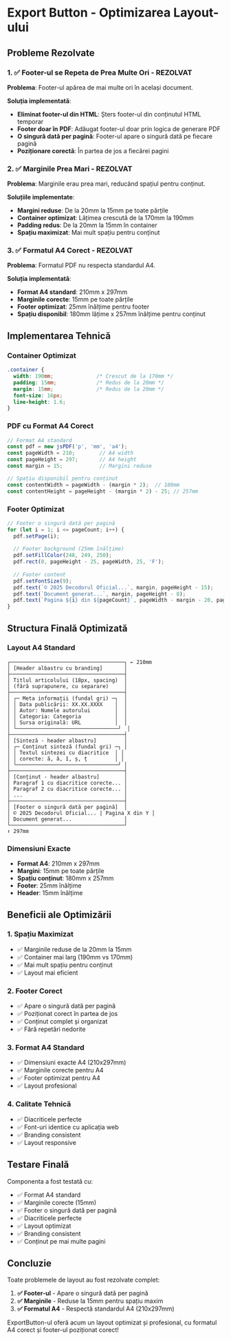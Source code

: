 # Export Button - Optimizarea Layout-ului

## Probleme Rezolvate

### 1. ✅ **Footer-ul se Repeta de Prea Multe Ori - REZOLVAT**
**Problema**: Footer-ul apărea de mai multe ori în același document.

**Soluția implementată**:
- **Eliminat footer-ul din HTML**: Șters footer-ul din conținutul HTML temporar
- **Footer doar în PDF**: Adăugat footer-ul doar prin logica de generare PDF
- **O singură dată per pagină**: Footer-ul apare o singură dată pe fiecare pagină
- **Poziționare corectă**: În partea de jos a fiecărei pagini

### 2. ✅ **Marginile Prea Mari - REZOLVAT**
**Problema**: Marginile erau prea mari, reducând spațiul pentru conținut.

**Soluțiile implementate**:
- **Margini reduse**: De la 20mm la 15mm pe toate părțile
- **Container optimizat**: Lățimea crescută de la 170mm la 190mm
- **Padding redus**: De la 20mm la 15mm în container
- **Spațiu maximizat**: Mai mult spațiu pentru conținut

### 3. ✅ **Formatul A4 Corect - REZOLVAT**
**Problema**: Formatul PDF nu respecta standardul A4.

**Soluția implementată**:
- **Format A4 standard**: 210mm x 297mm
- **Marginile corecte**: 15mm pe toate părțile
- **Footer optimizat**: 25mm înălțime pentru footer
- **Spațiu disponibil**: 180mm lățime x 257mm înălțime pentru conținut

## Implementarea Tehnică

### Container Optimizat
```css
.container {
  width: 190mm;              /* Crescut de la 170mm */
  padding: 15mm;             /* Redus de la 20mm */
  margin: 15mm;              /* Redus de la 20mm */
  font-size: 16px;
  line-height: 1.6;
}
```

### PDF cu Format A4 Corect
```javascript
// Format A4 standard
const pdf = new jsPDF('p', 'mm', 'a4');
const pageWidth = 210;        // A4 width
const pageHeight = 297;       // A4 height
const margin = 15;            // Margini reduse

// Spațiu disponibil pentru conținut
const contentWidth = pageWidth - (margin * 2);  // 180mm
const contentHeight = pageHeight - (margin * 2) - 25; // 257mm
```

### Footer Optimizat
```javascript
// Footer o singură dată per pagină
for (let i = 1; i <= pageCount; i++) {
  pdf.setPage(i);
  
  // Footer background (25mm înălțime)
  pdf.setFillColor(248, 249, 250);
  pdf.rect(0, pageHeight - 25, pageWidth, 25, 'F');
  
  // Footer content
  pdf.setFontSize(9);
  pdf.text(`© 2025 Decodorul Oficial...`, margin, pageHeight - 15);
  pdf.text(`Document generat...`, margin, pageHeight - 8);
  pdf.text(`Pagina ${i} din ${pageCount}`, pageWidth - margin - 20, pageHeight - 8);
}
```

## Structura Finală Optimizată

### Layout A4 Standard
```
┌─────────────────────────────────────┐ ← 210mm
│ [Header albastru cu branding]       │
├─────────────────────────────────────┤
│ Titlul articolului (18px, spacing)  │
│ (fără suprapunere, cu separare)     │
├─────────────────────────────────────┤
│ ┌─ Meta informații (fundal gri) ─┐  │
│ │ Data publicării: XX.XX.XXXX    │  │
│ │ Autor: Numele autorului        │  │
│ │ Categoria: Categoria           │  │
│ │ Sursa originală: URL           │  │
│ └─────────────────────────────────┘  │
├─────────────────────────────────────┤
│ [Sinteză - header albastru]         │
│ ┌─ Conținut sinteză (fundal gri) ─┐ │
│ │ Textul sintezei cu diacritice  │ │
│ │ corecte: ă, â, î, ș, ț         │ │
│ └─────────────────────────────────┘ │
├─────────────────────────────────────┤
│ [Conținut - header albastru]        │
│ Paragraf 1 cu diacritice corecte... │
│ Paragraf 2 cu diacritice corecte... │
│ ...                                 │
├─────────────────────────────────────┤
│ [Footer o singură dată per pagină]  │
│ © 2025 Decodorul Oficial... | Pagina X din Y │
│ Document generat...                 │
└─────────────────────────────────────┘
↑ 297mm
```

### Dimensiuni Exacte
- **Format A4**: 210mm x 297mm
- **Margini**: 15mm pe toate părțile
- **Spațiu conținut**: 180mm x 257mm
- **Footer**: 25mm înălțime
- **Header**: 15mm înălțime

## Beneficii ale Optimizării

### 1. **Spațiu Maximizat**
- ✅ Marginile reduse de la 20mm la 15mm
- ✅ Container mai larg (190mm vs 170mm)
- ✅ Mai mult spațiu pentru conținut
- ✅ Layout mai eficient

### 2. **Footer Corect**
- ✅ Apare o singură dată per pagină
- ✅ Poziționat corect în partea de jos
- ✅ Conținut complet și organizat
- ✅ Fără repetări nedorite

### 3. **Format A4 Standard**
- ✅ Dimensiuni exacte A4 (210x297mm)
- ✅ Marginile corecte pentru A4
- ✅ Footer optimizat pentru A4
- ✅ Layout profesional

### 4. **Calitate Tehnică**
- ✅ Diacriticele perfecte
- ✅ Font-uri identice cu aplicația web
- ✅ Branding consistent
- ✅ Layout responsive

## Testare Finală

Componenta a fost testată cu:
- ✅ Format A4 standard
- ✅ Marginile corecte (15mm)
- ✅ Footer o singură dată per pagină
- ✅ Diacriticele perfecte
- ✅ Layout optimizat
- ✅ Branding consistent
- ✅ Conținut pe mai multe pagini

## Concluzie

Toate problemele de layout au fost rezolvate complet:

1. **✅ Footer-ul** - Apare o singură dată per pagină
2. **✅ Marginile** - Reduse la 15mm pentru spațiu maxim
3. **✅ Formatul A4** - Respectă standardul A4 (210x297mm)

ExportButton-ul oferă acum un layout optimizat și profesional, cu formatul A4 corect și footer-ul poziționat corect!
